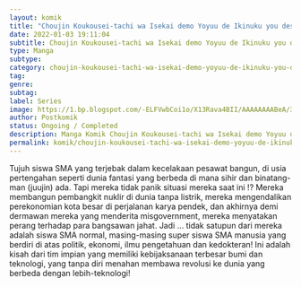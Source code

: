 ```yaml
---
layout: komik
title: "Choujin Koukousei-tachi wa Isekai demo Yoyuu de Ikinuku you desu"
date: 2022-01-03 19:11:04
subtitle: Choujin Koukousei-tachi wa Isekai demo Yoyuu de Ikinuku you desu
type: Manga
subtype: 
category: choujin-koukousei-tachi-wa-isekai-demo-yoyuu-de-ikinuku-you-desu
tag: 
genre: 
subtag: 
label: Series
image: https://1.bp.blogspot.com/-ELFVwbCoi1o/X13Rava4BII/AAAAAAAABeA/37Th9_UUKbkOZS-cg_lb9JJFKzMkA-SNwCLcBGAsYHQ/s72-c/choujin-koukousei-tachi-wa-isekai-demo-v01.png
author: Postkomik
status: Ongoing / Completed
description: Manga Komik Choujin Koukousei-tachi wa Isekai demo Yoyuu de Ikinuku you desu | Bahasa Indonesia
permalink: komik/choujin-koukousei-tachi-wa-isekai-demo-yoyuu-de-ikinuku-you-desu/
---
```



Tujuh siswa SMA yang terjebak dalam kecelakaan pesawat bangun, di usia pertengahan seperti dunia fantasi yang berbeda di mana sihir dan binatang-man (juujin) ada. Tapi mereka tidak panik situasi mereka saat ini !? Mereka membangun pembangkit nuklir di dunia tanpa listrik, mereka mengendalikan perekonomian kota besar di perjalanan karya pendek, dan akhirnya demi dermawan mereka yang menderita misgovernment, mereka menyatakan perang terhadap para bangsawan jahat. Jadi … tidak satupun dari mereka adalah siswa SMA normal, masing-masing super siswa SMA manusia yang berdiri di atas politik, ekonomi, ilmu pengetahuan dan kedokteran! Ini adalah kisah dari tim impian yang memiliki kebijaksanaan terbesar bumi dan teknologi, yang tanpa diri menahan membawa revolusi ke dunia yang berbeda dengan lebih-teknologi!
